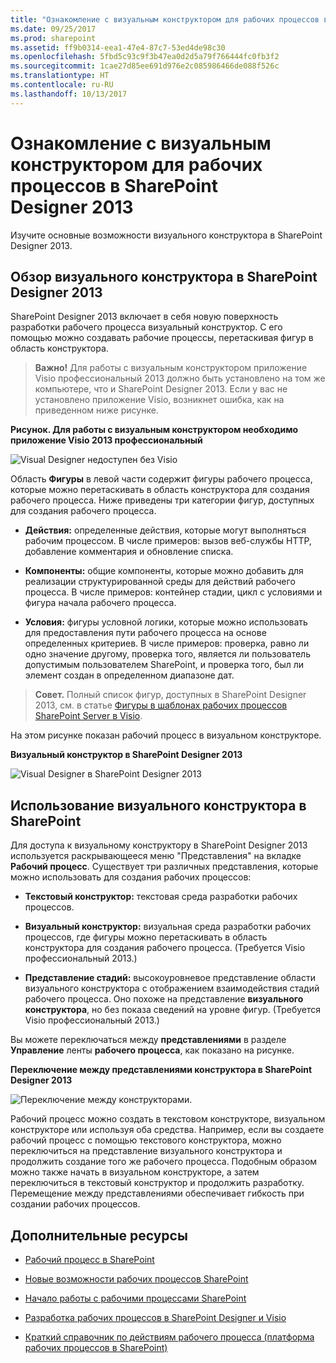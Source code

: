 ```yaml
---
title: "Ознакомление с визуальным конструктором для рабочих процессов в SharePoint Designer 2013"
ms.date: 09/25/2017
ms.prod: sharepoint
ms.assetid: ff9b0314-eea1-47e4-87c7-53ed4de98c30
ms.openlocfilehash: 5fbd5c93c9f3b47ea0d2d5a79f766444fc0fb3f2
ms.sourcegitcommit: 1cae27d85ee691d976e2c085986466de088f526c
ms.translationtype: HT
ms.contentlocale: ru-RU
ms.lasthandoff: 10/13/2017
---
```

# <a name="getting-familiar-with-visual-designer-for-workflow-in-sharepoint-designer-2013"></a>Ознакомление с визуальным конструктором для рабочих процессов в SharePoint Designer 2013
Изучите основные возможности визуального конструктора в SharePoint Designer 2013.
## <a name="overview-of-the-visual-designer-in-sharepoint-designer-2013"></a>Обзор визуального конструктора в SharePoint Designer 2013
<a name="section1"> </a>

SharePoint Designer 2013 включает в себя новую поверхность разработки рабочего процесса  визуальный конструктор. С его помощью можно создавать рабочие процессы, перетаскивая фигур в область конструктора.
  
    
    

> **Важно!** Для работы с визуальным конструктором приложение Visio профессиональный 2013 должно быть установлено на том же компьютере, что и SharePoint Designer 2013. Если у вас не установлено приложение Visio, возникнет ошибка, как на приведенном ниже рисунке. 
  
    
    


**Рисунок. Для работы с визуальным конструктором необходимо приложение Visio 2013 профессиональный**

  
    
    

  
    
    
![Visual Designer недоступен без Visio](../images/SPD15-VisualDesigner1.png)
  
    
    
Область **Фигуры** в левой части содержит фигуры рабочего процесса, которые можно перетаскивать в область конструктора для создания рабочего процесса. Ниже приведены три категории фигур, доступных для создания рабочего процесса.
  
    
    

- **Действия:** определенные действия, которые могут выполняться рабочим процессом. В числе примеров: вызов веб-службы HTTP, добавление комментария и обновление списка.
    
  
- **Компоненты:** общие компоненты, которые можно добавить для реализации структурированной среды для действий рабочего процесса. В числе примеров: контейнер стадии, цикл с условиями и фигура начала рабочего процесса.
    
  
- **Условия:** фигуры условной логики, которые можно использовать для предоставления пути рабочего процесса на основе определенных критериев. В числе примеров: проверка, равно ли одно значение другому, проверка того, является ли пользователь допустимым пользователем SharePoint, и проверка того, был ли элемент создан в определенном диапазоне дат.
    
  

    
> **Совет.** Полный список фигур, доступных в SharePoint Designer 2013, см. в статье [Фигуры в шаблонах рабочих процессов SharePoint Server в Visio](shapes-in-the-sharepoint-server-workflow-template-in-visio.md).
  
    
    

На этом рисунке показан рабочий процесс в визуальном конструкторе.
  
    
    

**Визуальный конструктор в SharePoint Designer 2013**

  
    
    

  
    
    
![Visual Designer в SharePoint Designer 2013](../images/SPD15-VisualDesigner2.png)
  
    
    

  
    
    

  
    
    

## <a name="using-the-visual-designer-in-sharepoint"></a>Использование визуального конструктора в SharePoint
<a name="section2"> </a>

Для доступа к визуальному конструктору в SharePoint Designer 2013 используется раскрывающееся меню "Представления" на вкладке **Рабочий процесс**. Существует три различных представления, которые можно использовать для создания рабочих процессов:
  
    
    

- **Текстовый конструктор:** текстовая среда разработки рабочих процессов.
    
  
- **Визуальный конструктор:** визуальная среда разработки рабочих процессов, где фигуры можно перетаскивать в область конструктора для создания рабочего процесса. (Требуется Visio профессиональный 2013.)
    
  
- **Представление стадий:** высокоуровневое представление области визуального конструктора с отображением взаимодействия стадий рабочего процесса. Оно похоже на представление **визуального конструктора**, но без показа сведений на уровне фигур. (Требуется Visio профессиональный 2013.)
    
  
Вы можете переключаться между **представлениями** в разделе **Управление** ленты **рабочего процесса**, как показано на рисунке.
  
    
    

**Переключение между представлениями конструктора в SharePoint Designer 2013**

  
    
    

  
    
    
![Переключение между конструкторами.](../images/SPD15-VisualDesigner3.png)
  
    
    
Рабочий процесс можно создать в текстовом конструкторе, визуальном конструкторе или используя оба средства. Например, если вы создаете рабочий процесс с помощью текстового конструктора, можно переключиться на представление визуального конструктора и продолжить создание того же рабочего процесса. Подобным образом можно также начать в визуальном конструкторе, а затем переключиться в текстовый конструктор и продолжить разработку. Перемещение между представлениями обеспечивает гибкость при создании рабочих процессов.
  
    
    

## <a name="additional-resources"></a>Дополнительные ресурсы
<a name="bk_addresources"> </a>


-  [Рабочий процесс в SharePoint](http://technet.microsoft.com/en-us/sharepoint/jj556245.aspx)
    
  
-  [Новые возможности рабочих процессов SharePoint](http://msdn.microsoft.com/library/6ab8a28b-fa2f-4530-8b55-a7f663bf15ea.aspx)
    
  
-  [Начало работы с рабочими процессами SharePoint](http://msdn.microsoft.com/library/cc73be76-a329-449f-90ab-86822b1c2ee8.aspx)
    
  
-  [Разработка рабочих процессов в SharePoint Designer и Visio](workflow-development-in-sharepoint-designer-and-visio.md)
    
  
-  [Краткий справочник по действиям рабочего процесса (платформа рабочих процессов в SharePoint)](workflow-actions-quick-reference-sharepoint-workflow-platform.md)
    
  

